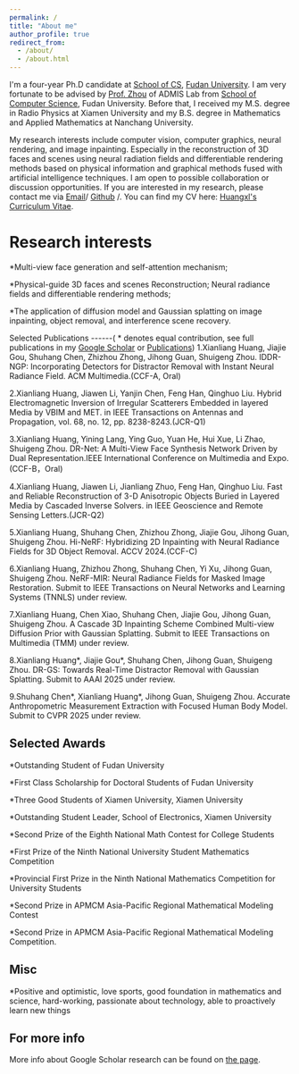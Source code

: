 ```yaml
---
permalink: /
title: "About me"
author_profile: true
redirect_from: 
  - /about/
  - /about.html
---
```

I'm a four-year Ph.D candidate at [School of CS](https://cs.fudan.edu.cn/), [Fudan University](https://www.fudan.edu.cn/main.htm). I am very fortunate to be advised by [Prof. Zhou](https://admis.fudan.edu.cn/sgzhou/main.htm) of ADMIS Lab from [School of Computer Science](https://cs.fudan.edu.cn/), Fudan University. Before that, I received my M.S. degree in Radio Physics at Xiamen University and my B.S. degree in Mathematics and Applied Mathematics at Nanchang University.

My research interests include computer vision, computer graphics, neural rendering, and image inpainting. Especially in the reconstruction of 3D faces and scenes using neural radiation fields and differentiable rendering methods based on physical information and graphical methods fused with artificial intelligence techniques.
I am open to possible collaboration or discussion opportunities. If you are interested in my research, please contact me via [Email](mailto:huangxl21@m.fudan.edu.cn)/ [Github](https://github.com/Youria1) /. You can find my CV here: [Huangxl's Curriculum Vitae](../assets/cv_hxl.pdf).


Research interests
======
*Multi-view face generation and self-attention mechanism;

*Physical-guide 3D faces and scenes Reconstruction; Neural radiance fields and differentiable rendering methods;

*The application of diffusion model and Gaussian splatting on image inpainting, object removal, and interference scene recovery.


Selected Publications
------( * denotes equal contribution, see full publications in my [Google Scholar](https://scholar.google.com/citations?user=o39MFWsAAAAJ&hl=zh-CN) or [Publications](https://youria1.github.io/huangxl.github.io//publications/))
1.Xianliang Huang, Jiajie Gou, Shuhang Chen, Zhizhou Zhong, Jihong Guan, Shuigeng Zhou. IDDR-NGP: Incorporating Detectors for Distractor Removal with Instant Neural Radiance Field. ACM Multimedia.(CCF-A, Oral)

2.Xianliang Huang, Jiawen Li, Yanjin Chen, Feng Han, Qinghuo Liu. Hybrid Electromagnetic Inversion of Irregular Scatterers Embedded in layered Media by VBIM and MET. in IEEE Transactions on Antennas and Propagation, vol. 68, no. 12, pp. 8238-8243.(JCR-Q1)

3.Xianliang Huang, Yining Lang, Ying Guo, Yuan He, Hui Xue, Li Zhao, Shuigeng Zhou. DR-Net: A Multi-View Face Synthesis Network Driven by Dual Representation.IEEE International Conference on Multimedia and Expo.(CCF-B，Oral)

4.Xianliang Huang, Jiawen Li, Jianliang Zhuo, Feng Han, Qinghuo Liu. Fast and Reliable Reconstruction of 3-D Anisotropic Objects Buried in Layered Media by Cascaded Inverse Solvers. in IEEE Geoscience and Remote Sensing Letters.(JCR-Q2)

5.Xianliang Huang, Shuhang Chen, Zhizhou Zhong, Jiajie Gou, Jihong Guan, Shuigeng Zhou. Hi-NeRF: Hybridizing 2D Inpainting with Neural Radiance Fields for 3D Object Removal. ACCV 2024.(CCF-C)

6.Xianliang Huang, Zhizhou Zhong, Shuhang Chen, Yi Xu, Jihong Guan, Shuigeng Zhou. NeRF-MIR: Neural Radiance Fields for Masked Image Restoration. Submit to IEEE Transactions on Neural Networks and Learning Systems (TNNLS) under review.

7.Xianliang Huang, Chen Xiao, Shuhang Chen, Jiajie Gou, Jihong Guan, Shuigeng Zhou. A Cascade 3D Inpainting Scheme Combined Multi-view Diffusion Prior with Gaussian Splatting. Submit to IEEE Transactions on Multimedia (TMM) under review.

8.Xianliang Huang*, Jiajie Gou*, Shuhang Chen, Jihong Guan, Shuigeng Zhou. DR-GS: Towards Real-Time Distractor Removal with Gaussian Splatting. Submit to AAAI 2025 under review.

9.Shuhang Chen*, Xianliang Huang*, Jihong Guan, Shuigeng Zhou. Accurate Anthropometric Measurement Extraction with Focused Human Body Model. Submit to CVPR 2025 under review.

Selected Awards
------
*Outstanding Student of Fudan University

*First Class Scholarship for Doctoral Students of Fudan University

*Three Good Students of Xiamen University, Xiamen University

*Outstanding Student Leader, School of Electronics, Xiamen University

*Second Prize of the Eighth National Math Contest for College Students

*First Prize of the Ninth National University Student Mathematics Competition

*Provincial First Prize in the Ninth National Mathematics Competition for University Students

*Second Prize in APMCM Asia-Pacific Regional Mathematical Modeling Contest

*Second Prize in APMCM Asia-Pacific Regional Mathematical Modeling Competition.

Misc
------
*Positive and optimistic, love sports, good foundation in mathematics and science, hard-working, passionate about technology, able to proactively learn new things

For more info
------
More info about Google Scholar research can be found on [the page](https://scholar.google.com/citations?user=o39MFWsAAAAJ&hl=zh-CN).
